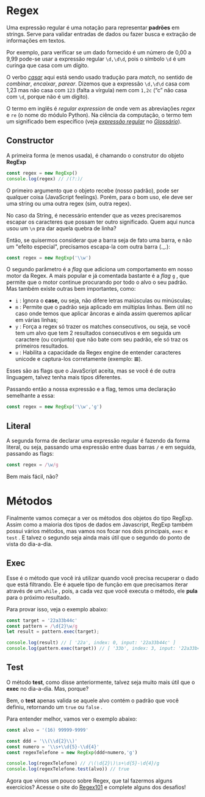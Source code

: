 # Regex

Uma expressão regular é uma notação para representar **padrões** em strings. Serve para validar entradas de dados ou fazer busca e extração de informações em textos.

Por exemplo, para verificar se um dado fornecido é um número de 0,00 a 9,99 pode-se usar a expressão regular `\d,\d\d`, pois o símbolo `\d` é um curinga que casa com um dígito.

O verbo [*casar*](http://turing.com.br/material/regex/glossary.html#term-casar) aqui está sendo usado tradução para *match*, no sentido de *combinar*, *encaixar*, *parear*. Dizemos que a expressão `\d,\d\d` casa com 1,23 mas não casa com `123` (falta a vírgula) nem com `1,2c` (“c” não casa com `\d`, porque não é um dígito).

O termo em inglês é *regular expression* de onde vem as abreviações *regex* e `re` (o nome do módulo Python). Na ciência da computação, o termo tem um significado bem específico (veja [*expressão regular*](http://turing.com.br/material/regex/glossary.html#term-expressao-regular) no [*Glossário*](http://turing.com.br/material/regex/glossary.html#glossario)).



## Constructor

A primeira forma (e menos usada), é chamando o construtor do objeto **RegExp**

```typescript
const regex = new RegExp()
console.log(regex) // /(?:)/
```

O primeiro argumento que o objeto recebe (nosso padrão), pode ser qualquer coisa (JavaScript feelings). Porém, para o bom uso, ele deve ser uma string ou uma outra regex (sim, outra regex).

No caso da String, é necessário entender que as vezes precisaremos escapar os caracteres que possam ter outro significado. Quem aqui nunca usou um `\n` pra dar aquela quebra de linha?

Então, se quisermos considerar que a barra seja de fato uma barra, e não um "efeito especial", precisamos escapa-la com outra barra (._.):

```typescript
const regex = new RegExp('\\w')
```

O segundo parâmetro é a *flag* que adiciona um comportamento em nosso motor da Regex. A mais popular e já comentada bastante é a *flag* `g` , que permite que o motor continue procurando por todo o alvo o seu padrão. Mas também existe outras bem importantes, como:

- `i` : Ignora o **case,** ou seja, não difere letras maiúsculas ou minúsculas;
- `m` : Permite que o padrão seja aplicado em múltiplas linhas. Bem útil no caso onde temos que aplicar âncoras e ainda assim queremos aplicar em várias linhas;
- `y` : Força a regex só trazer os matches consecutivos, ou seja, se você tem um alvo que tem 2 resultados consecutivos e em seguida um caractere (ou conjunto) que não bate com seu padrão, ele só traz os primeiros resultados.
- `u` : Habilita a capacidade da Regex engine de entender caracteres unicode e captura-los corretamente (exemplo: 𝌆).

Esses são as flags que o JavaScript aceita, mas se você é de outra linguagem, talvez tenha mais tipos diferentes.

Passando então a nossa expressão e a flag, temos uma declaração semelhante a essa:

```typescript
const regex = new RegExp('\\w','g')
```



## Literal

A segunda forma de declarar uma expressão regular é fazendo da forma literal, ou seja, passando uma expressão entre duas barras `/` e em seguida, passando as flags:

```typescript
const regex = /\w/g
```

Bem mais fácil, não?



# Métodos

Finalmente vamos começar a ver os métodos dos objetos do tipo RegExp. Assim como a maioria dos tipos de dados em Javascript, RegExp também possui vários métodos, mas vamos nos focar nos dois principais, `exec` e `test` . E talvez o segundo seja ainda mais útil que o segundo do ponto de vista do dia-a-dia.

## Exec

Esse é o método que você irá utilizar quando você precisa recuperar o dado que está filtrando. Ele é aquele tipo de função em que precisamos iterar através de um `while` , pois, a cada vez que você executa o método, ele **pula** para o próximo resultado.

Para provar isso, veja o exemplo abaixo:

```typescript
const target = '22a33b44c'
const pattern = /\d{2}\w/g
let result = pattern.exec(target);

console.log(result) // [ '22a', index: 0, input: '22a33b44c' ]
console.log(pattern.exec(target)) // [ '33b', index: 3, input: '22a33b44c' ]
```



## Test

O método **test**, como disse anteriormente, talvez seja muito mais útil que o **exec** no dia-a-dia. Mas, porque?

Bem, o **test** apenas valida se aquele alvo contém o padrão que você definiu, retornando um `true` ou `false` .

Para entender melhor, vamos ver o exemplo abaixo:

```typescript
const alvo = '(16) 99999-9999'

const ddd = '\\(\\d{2}\\)'
const numero = '\\s+\\d{5}-\\d{4}'
const regexTelefone = new RegExp(ddd+numero,'g')

console.log(regexTelefone) // /\(\d{2}\)\s+\d{5}-\d{4}/g
console.log(regexTelefone.test(alvo)) // true
```



Agora que vimos um pouco sobre Regex, que tal fazermos alguns exercícios? Acesse o site do [Regex101](https://regex101.com/quiz) e complete alguns dos desafios!